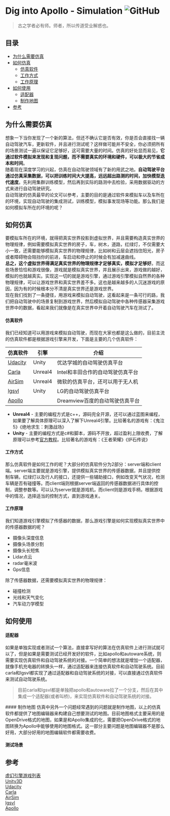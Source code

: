 # Dig into Apollo - Simulation ![GitHub](https://img.shields.io/github/license/daohu527/Dig-into-Apollo.svg?style=popout)

> 古之学者必有师。师者，所以传道受业解惑也。


## 目录
- [为什么需要仿真](#why_simulation)
- [如何仿真](#how_simulation)
    - [仿真软件](#simulator)
    - [工作方式](#simulator_work)
    - [工作原理](#simulator_principle)
- [如何使用](#how_to)
    - [适配器](#adapter)
    - [制作地图](#make_map)
- [参考](#reference)


<a name="why_simulation" />

## 为什么需要仿真
想象一下当你发现了一个新的算法，但还不确认它是否有效，你是否会直接找一辆自动驾驶汽车，更新软件，并且进行测试呢？这样做可能并不安全，你必须把所有的场景测试一遍以保证它足够好，这可需要大量的时间。仿真的好处显而易见，**它通过软件模拟来发现和复现问题，而不需要真实的环境和硬件，可以极大的节省成本和时间**。  
随着现在深度学习的兴起，仿真在自动驾驶领域有了新的用武之地。**自动驾驶平台通过仿真采集数据，可以把训练时间大大提高，远远超出路测的时间，加快模型迭代速度**。先利用集群训练模型，然后再到实际的路测中去检验，采用数据驱动的方式来进行自动驾驶研究。  
自动驾驶的仿真最早的论文可以参考，主要的目的是通过软件来模拟车以及车所在的环境，实现自动驾驶的集成测试，训练模型，模拟事发现场等功能。那么我们是如何模拟车所在的环境的呢？  


<a name="how_simulation" />

## 如何仿真
要模拟车所在的环境，就得把真实世界投影到虚拟世界，并且需要构造真实世界的物理规律，例如需要模拟真实世界的房子，车，树木，道路，红绿灯，不仅需要大小一致，还需要能够模拟真实世界的物理规律，比如树和云层会遮挡住阳光，房子或者障碍物会阻挡你的前进，车启动和停止的时候会有加减速曲线。  
**总之，这个虚拟世界得满足真实世界的物理规律才足够真实，模拟才足够好**。而这些场景恰恰和游戏很像，游戏就是模拟真实世界，并且展示出来，游戏做的越好，模拟的也就越真实。实现这一切的就是游戏引擎，通过游戏引擎模拟自然界的各种物理规律，可以让游戏世界和真实世界差不多。这也是越来越多的人沉迷游戏的原因，因为有的时候根本分不清是真实世界还是游戏世界。  
现在我们找到了一条捷径，用游戏来模拟自动驾驶，这看起来是一条可行的路，我们把自动驾驶中的场景复制到游戏世界，然后模拟自动驾驶中各种传感器采集游戏世界中的数据，看起来我们就像是在真实世界中开着自动驾驶汽车在测试了。  


<a name="simulator" />

#### 仿真软件
我们已经知道可以用游戏来模拟自动驾驶，而现在大家也都是这么做的，目前主流的仿真软件都是根据游戏引擎来开发，下面是主要的几个仿真软件：  

| 仿真软件                                                   | 引擎    | 介绍                              |
|------------------------------------------------------------|---------|-----------------------------------|
| [Udacity](https://github.com/udacity/self-driving-car-sim) | Unity   | 优达学城的自动驾驶仿真平台        |
| [Carla](https://github.com/carla-simulator/carla)          | Unreal4 | Intel和丰田合作的自动驾驶仿真平台 |
| [AirSim](https://github.com/Microsoft/AirSim)              | Unreal4 | 微软的仿真平台，还可以用于无人机  |
| [lgsvl](https://github.com/lgsvl/simulator)                | Unity   | LG的自动驾驶仿真平台              |
| [Apollo](https://github.com/ApolloAuto/apollo)             |         | Dreamview百度的自动驾驶仿真平台   |


* **Unreal4** - 主要的编程方式是c++，源码完全开源，还可以通过蓝图来编程，如果要了解具体原理可以深入了解下Unreal4引擎。比较著名的游戏有：《鬼泣5》《绝地求生：刺激战场》
* **Unity**   - 主要的编程方式是c#和脚本，源码不开放，超过盈利上限收费，了解原理可以参考[官方教程](https://docs.unity3d.com/Manual/CreatingAndUsingScripts.html)。比较著名的游戏有：《王者荣耀》《炉石传说》


<a name="simulator_work" />

#### 工作方式
那么仿真软件是如何工作的呢？大部分的仿真软件分为2部分：server端和client端。server端主要就是游戏引擎，提供模拟真实世界的传感器数据，并且提供控制车辆，红绿灯以及行人的接口，还提供一些辅助接口，例如改变天气状况，检测车辆是否有碰撞等。而client端则根据server端返回的传感器数据进行具体的控制，调整参数等。可以认为server就是游戏机，而client则是游戏手柄，根据游戏中的情况，选择适当的控制方式，直到游戏通关。


<a name="simulator_principle" />

#### 工作原理
我们知道游戏引擎模拟了传感器的数据，那么游戏引擎是如何实现模拟真实世界中的传感器数据的呢？  
* 摄像头深度信息
* 摄像头场景分割
* 摄像头长短焦
* Lidar点云
* radar毫米波
* Gps信息

除了传感器数据，还需要模拟真实世界的物理规律：  
* 碰撞检测
* 光线和天气变化
* 汽车动力学模型


<a name="how_to" />

## 如何使用

<a name="adapter" />

#### 适配器
如果是单独实现或者测试一个算法，直接拿写好的算法在仿真软件上进行测试就可以了，但是如果是需要测试已经开发好的软件，比如apollo和autoware系统，则需要实现仿真软件和自动驾驶系统的对接。一个简单的想法就是增加一个适配器，就像手机充电器的转换头一样，通过适配器来连接仿真软件和自动驾驶系统。目前carla和lgsvl都实现了通过适配器和自动驾驶系统的对接，可以直接通过仿真软件来测试自动驾驶系统。  

> 目前carla和lgsvl都是单独把apollo和autoware拉了一个分支，然后在其中集成一个适配器(或者叫桥)，来实现仿真软件和自动驾驶系统的对接。


<a name="make_map" />
#### 制作地图
仿真中另外一个问题经常遇到的问题就是制作地图，以上的仿真软件都提供了地图编辑器来构建自己想要测试的地图。目前地图格式主要采用的是OpenDrive格式的地图，如果是和Apollo集成的化，需要把OpenDrive格式的地图转换为Apollo中能够使用的地图格式。这一部分主要问题是地图编辑器不是那么好用，大部分好用的地图编辑软件都需要收费。  


#### 测试场景





<a name="reference" />

## 参考
[虚幻引擎游戏列表](https://zh.wikipedia.org/wiki/%E8%99%9A%E5%B9%BB%E5%BC%95%E6%93%8E%E6%B8%B8%E6%88%8F%E5%88%97%E8%A1%A8)  
[Unity3D](https://baike.baidu.com/item/Unity3D)  
[Udacity](https://github.com/udacity/self-driving-car-sim)  
[Carla](https://github.com/carla-simulator/carla)  
[AirSim](https://github.com/Microsoft/AirSim)  
[lgsvl](https://github.com/lgsvl/simulator)  
[Apollo](https://github.com/ApolloAuto/apollo)  
